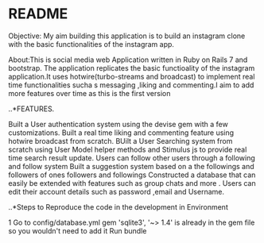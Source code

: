 # README

Objective: My aim building this application is to build an instagram clone with the basic functionalities of the instagram app.

About:This is social media web  Application written in Ruby on Rails 7 and bootstrap. The application replicates the basic functioality of the instagram application.It uses hotwire(turbo-streams and broadcast) to implement real time functionalities sucha s messaging ,liking
 and commenting.I aim to add more features over time as this is the first version 

..*FEATURES.

Built a User authentication system using the devise gem with a few customizations.
Built a real time liking and commenting  feature using hotwire broadcast from scratch.
BUilt a User Searching system from scratch using User Model helper methods and Stimulus js to provide real time search result update.
Users can follow other users through a following and follow system
Built a suggestion system based on a the followings and followers of ones followers and followings
Constructed a database that can easily be extended with features such as group chats  and more .
Users can edit their account details such as password ,email and Username.



..*Steps to Reproduce the code in the development in Environment

1 Go to config/database.yml
gem 'sqlite3', '~> 1.4' is already in the gem file so you wouldn't need to add it
Run bundle 